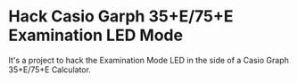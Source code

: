 # Hack Casio Garph 35+E/75+E Examination LED Mode
It's a project to hack the Examination Mode LED in the side of a Casio Graph 35+E/75+E Calculator.
